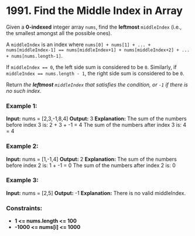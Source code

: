 # 1991. Find the Middle Index in Array

Given a **0-indexed** integer array `nums`, find the **leftmost** `middleIndex` (i.e., the smallest amongst all the possible ones).

A `middleIndex` is an index where `nums[0] + nums[1] + ... + nums[middleIndex-1] == nums[middleIndex+1] + nums[middleIndex+2] + ... + nums[nums.length-1]`.

If `middleIndex == 0`, the left side sum is considered to be `0`. Similarly, if `middleIndex == nums.length - 1`, the right side sum is considered to be `0`.

Return *the **leftmost** `middleIndex` that satisfies the condition, or `-1` if there is no such index*.


### Example 1:
**Input:** nums = [2,3,-1,8,4]
**Output:** 3
**Explanation:** The sum of the numbers before index 3 is: 2 + 3 + -1 = 4
The sum of the numbers after index 3 is: 4 = 4

### Example 2:
**Input:** nums = [1,-1,4]
**Output:** 2
**Explanation:** The sum of the numbers before index 2 is: 1 + -1 = 0
The sum of the numbers after index 2 is: 0

### Example 3:
**Input:** nums = [2,5]
**Output:** -1
**Explanation:** There is no valid middleIndex.
 

### Constraints:
- **1 <= nums.length <= 100**
- **-1000 <= nums[i] <= 1000**